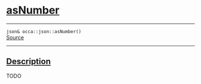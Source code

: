 
<h1 id="as-number">
 <a href="#/api/json/asNumber" class="anchor">
   <span>asNumber</span>
  </a>
</h1>

<div class="signature">
  <hr>

  
  <div class="definition-container">
    <div class="definition">
      <code>json& occa::json::asNumber()</code>
      <div class="flex-spacing"></div>
      <a href="https://github.com/libocca/occa/blob/6c4ac6cd/include/occa/types/json.hpp#L547" target="_blank">Source</a>
    </div>
    
  </div>


  <hr>
</div>


<h2 id="description">
 <a href="#/api/json/asNumber?id=description" class="anchor">
   <span>Description</span>
  </a>
</h2>

TODO
